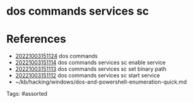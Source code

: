 # dos commands services sc

# References
- [20221003151124](/zet/20221003151124/) dos commands
- [20221003151114](/zet/20221003151114/) dos commands services sc enable service
- [20221003151113](/zet/20221003151113/) dos commands services sc set binary path
- [20221003151112](/zet/20221003151112/) dos commands services sc start service
- ~/kb/hacking/windows/dos-and-powershell-enumeration-quick.md

Tags:
    #assorted

